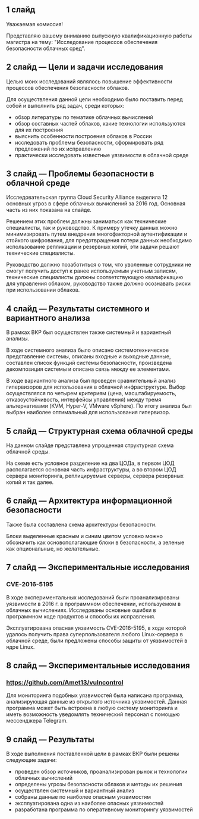 ## 1 слайд

Уважаемая комиссия!

Представляю вашему вниманию выпускную квалификационную работы магистра на тему: "Исследование процессов обеспечения безопасности облачных сред".

## 2 слайд — Цели и задачи исследования

Целью моих исследований являлось повышение эффективности процессов обеспечения безопасности облаков.

Для осуществления данной цели необходимо было поставить перед собой и выполнить ряд задач, среди которых:
* обзор литературы по тематике облачных вычислений
* обзор составных частей облаков, какие технологии используются для их построения
* выяснить особенности построения облаков в России
* исследовать проблемы безопасности, сформировать ряд предложений по их исправлению
* практически исследовать известные уязвимости в облачной среде

## 3 слайд — Проблемы безопасности в облачной среде

Исследовательская группа Cloud Security Alliance выделила 12 основных угроз в сфере облачных вычислений за 2016 год. Основная часть из них показана на слайде.

Решением этих проблем должны заниматься как технические специалисты, так и руководство.
К примеру утечку данных можно минимизировать путем внедрения многофакторной аутентификации и стойкого шифрования, для предотвращения потери данных необходимо использование репликации и резервных копий, эти задачи решают технические специалисты.

Руководство должно позаботиться о том, что уволенные сотрудники не смогут получить доступ к ранее используемым учетным записям, технические специалисты должны соответствующую квалификацию для управления облаком, руководство также должно осознавать риски при использовании облаков.

## 4 слайд — Результаты системного и вариантного анализа

В рамках ВКР был осуществлен также системный и вариантный анализы.

В ходе системного анализа было описано системотехническое представление системы, описаны входные и выходные данные, составлен список функций системы безопасности, произведена декомпозиция системы и описана связь между ее элементами.

В ходе вариантного анализа был проведен сравнительный анализ гипервизоров для использования в облачной инфраструктуре.
Выбор осуществлялся по четырем критериям (цена, масштабируемость, отказоустойчивость, интерфейсы управления) между тремя альтернативами (KVM, Hyper-V, VMware vSphere).
По итогу анализа был выбран наиболее оптимальный для использования гипервизор.

## 5 слайд — Структурная схема облачной среды

На данном слайде представлена упрощенная структурная схема облачной среды.

На схеме есть условное разделение на два ЦОДа, в первом ЦОД располагается основная часть инфраструктуры, а во втором ЦОД сервера мониторинга, реплицируемые серверы, сервера резервных копий и так далее.

## 6 слайд — Архитектура информационной безопасности

Также была составлена схема архитектуры безопасности.

Блоки выделенные красным и синим цветом условно можно обозначить как основополагающие блоки в безопасности, а зеленые как опциональные, но желательные.

## 7 слайд — Экспериментальные исследования
### CVE-2016-5195

В ходе экспериментальных исследований были проанализированы уязвимости в 2016 г. в программном обеспечении, используемом в облачных вычислениях.
Исследованы основные ошибки в программном коде продуктов и способы их исправления.

Эксплуатирована опасная уязвимость CVE-2016-5195, в ходе которой удалось получить права суперпользователя любого Linux-сервера в облачной среде, были предложены способы защиты от уязвимостей в ядре Linux.

## 8 слайд — Экспериментальные исследования
### https://github.com/Amet13/vulncontrol

Для мониторинга подобных уязвимостей была написана программа, анализирующая данные из открытого источника уязвимостей.
Данная программа может быть встроена в любую систему мониторинга и иметь возможность уведомлять технический персонал с помощью мессенджера Telegram.

## 9 слайд — Результаты

В ходе выполнения поставленной цели в рамках ВКР были решены следующие задачи:
* проведен обзор источников, проанализирован рынок и технологии облачных вычислений
* определены угрозы безопасности облаков и методы их решения
* осуществлен системный и вариантный анализ
* собраны данные по наиболее опасным уязвимостям
* эксплуатирована одна из наиболее опасных уязвимостей
* разработана программа по оперативному мониторингу уязвимостей
